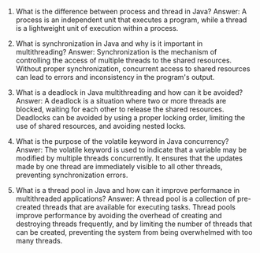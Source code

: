 

1. What is the difference between process and thread in Java? 
Answer: A process is an independent unit that executes a program, while a thread is a lightweight unit of execution within a process.

2. What is synchronization in Java and why is it important in multithreading? 
Answer: Synchronization is the mechanism of controlling the access of multiple threads to the shared resources. Without proper synchronization, concurrent access to shared resources can lead to errors and inconsistency in the program's output.

3. What is a deadlock in Java multithreading and how can it be avoided? 
Answer: A deadlock is a situation where two or more threads are blocked, waiting for each other to release the shared resources. Deadlocks can be avoided by using a proper locking order, limiting the use of shared resources, and avoiding nested locks.

4. What is the purpose of the volatile keyword in Java concurrency? 
Answer: The volatile keyword is used to indicate that a variable may be modified by multiple threads concurrently. It ensures that the updates made by one thread are immediately visible to all other threads, preventing synchronization errors.

5. What is a thread pool in Java and how can it improve performance in multithreaded applications? 
Answer: A thread pool is a collection of pre-created threads that are available for executing tasks. Thread pools improve performance by avoiding the overhead of creating and destroying threads frequently, and by limiting the number of threads that can be created, preventing the system from being overwhelmed with too many threads.
